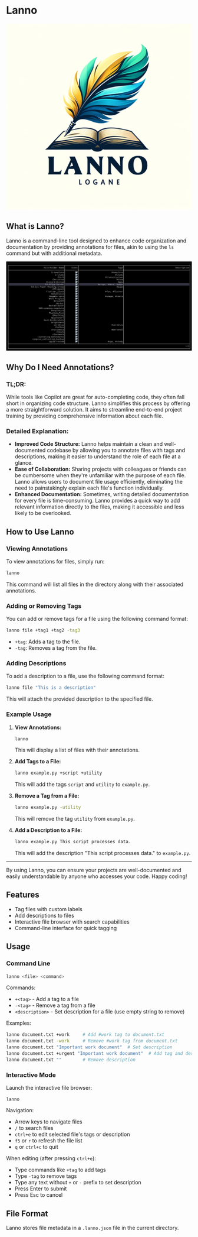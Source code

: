 # Lanno

![Lanno Logo](image/logo.webp)

## What is Lanno?

Lanno is a command-line tool designed to enhance code organization and documentation by providing annotations for files, akin to using the `ls` command but with additional metadata.

![Lanno Example](image/image-1.png)

## Why Do I Need Annotations?

### TL;DR:

While tools like Copilot are great for auto-completing code, they often fall short in organizing code structure. Lanno simplifies this process by offering a more straightforward solution. It aims to streamline end-to-end project training by providing comprehensive information about each file.

### Detailed Explanation:

- **Improved Code Structure:** Lanno helps maintain a clean and well-documented codebase by allowing you to annotate files with tags and descriptions, making it easier to understand the role of each file at a glance.
- **Ease of Collaboration:** Sharing projects with colleagues or friends can be cumbersome when they're unfamiliar with the purpose of each file. Lanno allows users to document file usage efficiently, eliminating the need to painstakingly explain each file's function individually.
- **Enhanced Documentation:** Sometimes, writing detailed documentation for every file is time-consuming. Lanno provides a quick way to add relevant information directly to the files, making it accessible and less likely to be overlooked.

## How to Use Lanno

### Viewing Annotations

To view annotations for files, simply run:

```bash
lanno
```

This command will list all files in the directory along with their associated annotations.

### Adding or Removing Tags

You can add or remove tags for a file using the following command format:

```bash
lanno file +tag1 +tag2 -tag3
```

- `+tag`: Adds a tag to the file.
- `-tag`: Removes a tag from the file.

### Adding Descriptions

To add a description to a file, use the following command format:

```bash
lanno file "This is a description"
```

This will attach the provided description to the specified file.

### Example Usage

1. **View Annotations:**
    ```bash
    lanno
    ```
    This will display a list of files with their annotations.

2. **Add Tags to a File:**
    ```bash
    lanno example.py +script +utility
    ```
    This will add the tags `script` and `utility` to `example.py`.

3. **Remove a Tag from a File:**
    ```bash
    lanno example.py -utility
    ```
    This will remove the tag `utility` from `example.py`.

4. **Add a Description to a File:**
    ```bash
    lanno example.py This script processes data.
    ```
    This will add the description "This script processes data." to `example.py`.


---

By using Lanno, you can ensure your projects are well-documented and easily understandable by anyone who accesses your code. Happy coding!

## Features

- Tag files with custom labels
- Add descriptions to files
- Interactive file browser with search capabilities
- Command-line interface for quick tagging

## Usage

### Command Line

```bash
lanno <file> <command>
```

Commands:
- `+<tag>` - Add a tag to a file
- `-<tag>` - Remove a tag from a file
- `<description>` - Set description for a file (use empty string to remove)

Examples:

```bash
lanno document.txt +work     # Add #work tag to document.txt
lanno document.txt -work     # Remove #work tag from document.txt
lanno document.txt "Important work document"  # Set description
lanno document.txt +urgent "Important work document"  # Add tag and description
lanno document.txt ""        # Remove description
```

### Interactive Mode

Launch the interactive file browser:
```
lanno
```

Navigation:
- Arrow keys to navigate files
- `/` to search files
- `ctrl+e` to edit selected file's tags or description
- `f5` or `r` to refresh the file list
- `q` or `ctrl+c` to quit

When editing (after pressing `ctrl+e`):
- Type commands like `+tag` to add tags
- Type `-tag` to remove tags
- Type any text without `+` or `-` prefix to set description
- Press Enter to submit
- Press Esc to cancel

## File Format

Lanno stores file metadata in a `.lanno.json` file in the current directory.

